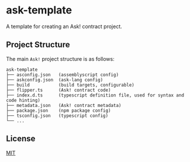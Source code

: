 # ask-template

A template for creating an Ask! contract project.

## Project Structure

The main `Ask!` project structure is as follows:

```log
ask-template
├── asconfig.json   (assemblyscript config)
├── askconfig.json  (ask-lang config)
├── build           (build targets, configurable)
├── flipper.ts      (Ask! contract code)
├── index.d.ts      (typescript definition file, used for syntax and code hinting)
├── metadata.json   (Ask! contract metadata)
├── package.json    (npm package config)
├── tsconfig.json   (typescript config)
└── ...
```

## License

[MIT](./LICENSE)
